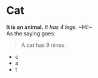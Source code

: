 # Cat
**It is an animal.**
*It has 4 legs.*
~Hi!~
\
As the saying goes:
>A cat has 9 nines.

- c
- a
- t
